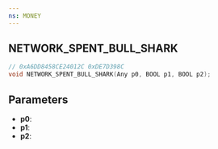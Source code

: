 ```yaml
---
ns: MONEY
---
```

## NETWORK_SPENT_BULL_SHARK

```c
// 0xA6DD8458CE24012C 0xDE7D398C
void NETWORK_SPENT_BULL_SHARK(Any p0, BOOL p1, BOOL p2);
```


## Parameters
* **p0**: 
* **p1**: 
* **p2**: 

